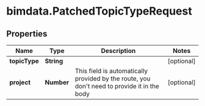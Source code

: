 # bimdata.PatchedTopicTypeRequest

## Properties

Name | Type | Description | Notes
------------ | ------------- | ------------- | -------------
**topicType** | **String** |  | [optional] 
**project** | **Number** | This field is automatically provided by the route, you don&#39;t need to provide it in the body | [optional] 


